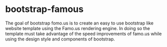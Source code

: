 bootstrap-famous
================
The goal of bootstrap fomo.us is to create an easy to use bootstrap like website template using the Famo.us rendering engine. In doing so the template must take advantage of the speed improvements of famo.us while using the design style and components of bootstrap.
